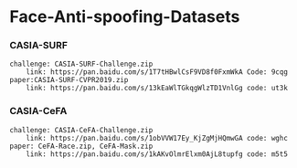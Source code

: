 # Face-Anti-spoofing-Datasets
### CASIA-SURF
    challenge: CASIA-SURF-Challenge.zip
        link: https://pan.baidu.com/s/1T7tHBwlCsF9VD8f0FxmWkA Code: 9cqg
    paper:CASIA-SURF-CVPR2019.zip
        link: https://pan.baidu.com/s/13kEaWlTGkqgWlzTD1VnlGg code: ut3k
  
### CASIA-CeFA
    challenge: CASIA-CeFA-Challenge.zip
        link: https://pan.baidu.com/s/1obVVW17Ey_KjZgMjHQmwGA code: wghc
    paper: CeFA-Race.zip, CeFA-Mask.zip
        link: https://pan.baidu.com/s/1kAKvOlmrElxm0AjL8tupfg code: m5t5

